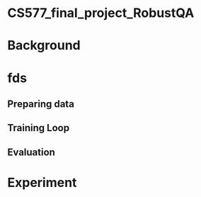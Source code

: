 # CS577_final_project_RobustQA

# Background

# fds

## Preparing data

## Training Loop

## Evaluation

# Experiment
